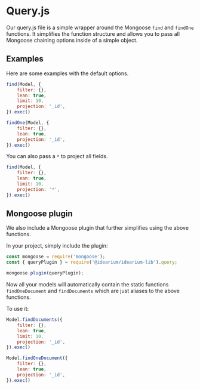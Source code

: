 # Query.js

Our query.js file is a simple wrapper around the Mongoose `find` and `findOne` functions.
It simplifies the function structure and allows you to pass all Mongoose chaining options inside of a simple object.

## Examples

Here are some examples with the default options.

```javascript
find(Model, {
    filter: {},
    lean: true,
    limit: 10,
    projection: '_id',
}).exec()

findOne(Model, {
    filter: {},
    lean: true,
    projection: '_id',
}).exec()
```

You can also pass a `*` to project all fields.

```javascript
find(Model, {
    filter: {},
    lean: true,
    limit: 10,
    projection: '*',
}).exec()
```

## Mongoose plugin

We also include a Mongoose plugin that further simplifies using the above functions.

In your project, simply include the plugin:

```javascript
const mongoose = require('mongoose');
const { queryPlugin } = require('@idearium/idearium-lib').query;

mongoose.plugin(queryPlugin);
```

Now all your models will automatically contain the static functions `findOneDocument` and `findDocuments` which are just aliases to the above functions.

To use it:

```javascript
Model.findDocuments({
    filter: {},
    lean: true,
    limit: 10,
    projection: '_id',
}).exec()

Model.findOneDocument({
    filter: {},
    lean: true,
    projection: '_id',
}).exec()
```
